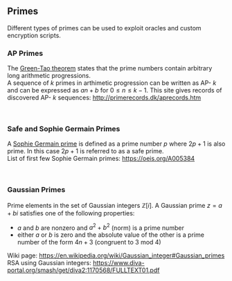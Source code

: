 Primes
-
Different types of primes can be used to exploit oracles and custom encryption scripts.

### AP Primes
The [Green-Tao theorem](https://en.wikipedia.org/wiki/Green%E2%80%93Tao_theorem) states that the prime numbers contain arbitrary long arithmetic progressions.  
A sequence of $k$ primes in arthimetic progression can be written as AP- $k$ and can be expressed as $an+b$ for $0 \le n \le k-1$.
This site gives records of discovered AP- $k$ sequences: http://primerecords.dk/aprecords.htm  

<br>

### Safe and Sophie Germain Primes
A [Sophie Germain prime](https://en.wikipedia.org/wiki/Safe_and_Sophie_Germain_primes) is defined as a prime number $p$ where $2p+1$ is also prime. In this case $2p+1$ is referred to as a safe prime.  
List of first few Sophie Germain primes: https://oeis.org/A005384  

<br>

### Gaussian Primes
Prime elements in the set of Gaussian integers $\mathbb Z[i]$. A Gaussian prime $z = a + bi$ satisfies one of the following properties:
- $a$ and $b$ are nonzero and $a^2+b^2$ (norm) is a prime number
- either $a$ or $b$ is zero and the absolute value of the other is a prime number of the form $4n + 3$ (congruent to 3 mod 4)

Wiki page: https://en.wikipedia.org/wiki/Gaussian_integer#Gaussian_primes  
RSA using Gaussian integers: https://www.diva-portal.org/smash/get/diva2:1170568/FULLTEXT01.pdf

